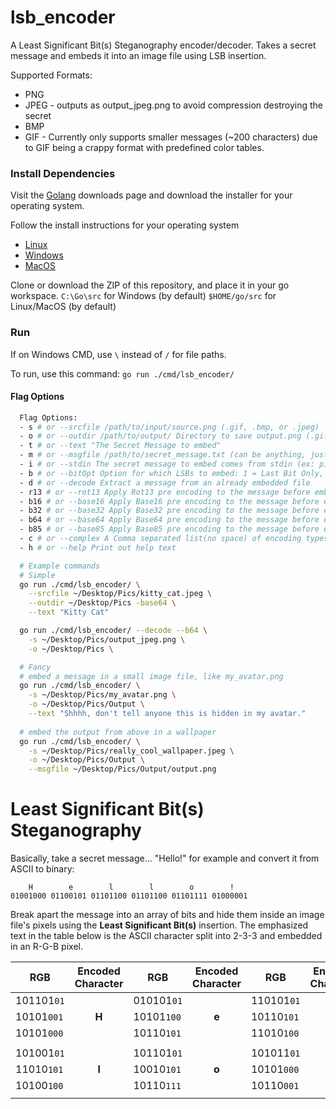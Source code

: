 # lsb_encoder
A Least Significant Bit(s) Steganography encoder/decoder. Takes a secret message and embeds it into an image file using LSB insertion.

Supported Formats:
* PNG
* JPEG - outputs as output_jpeg.png to avoid compression destroying the secret
* BMP
* GIF - Currently only supports smaller messages (~200 characters) due to GIF being a crappy format with predefined color tables.

### Install Dependencies
Visit the [Golang](https://golang.org/dl/) downloads page and download the installer for your operating 
system.

Follow the install instructions for your operating system
* [Linux](https://golang.org/doc/install#tarball)
* [Windows](https://golang.org/doc/install#windows)
* [MacOS](https://golang.org/doc/install#macos)

Clone or download the ZIP of this repository, and place it in your go workspace.
`C:\Go\src` for Windows (by default)
`$HOME/go/src` for Linux/MacOS (by default)

### Run
If on Windows CMD, use `\` instead of `/` for file paths.

To run, use this command:
`go run ./cmd/lsb_encoder/`
#### Flag Options
```sh
  Flag Options:
  - s # or --srcfile /path/to/input/source.png (.gif, .bmp, or .jpeg)
  - o # or --outdir /path/to/output/ Directory to save output.png (.gif, .bmp, or .jpeg)
  - t # or --text "The Secret Message to embed"
  - m # or --msgfile /path/to/secret_message.txt (can be anything, just has to fit in srcfile)
  - i # or --stdin The secret message to embed comes from stdin (ex: pipe command)
  - b # or --bitOpt Option for which LSBs to embed: 1 = Last Bit Only, 2 = 2-3-3/R-G-B method (default)
  - d # or --decode Extract a message from an already embedded file
  - r13 # or --rot13 Apply Rot13 pre encoding to the message before embedding
  - b16 # or --base16 Apply Base16 pre encoding to the message before embedding
  - b32 # or --base32 Apply Base32 pre encoding to the message before embedding
  - b64 # or --base64 Apply Base64 pre encoding to the message before embedding
  - b85 # or --base85 Apply Base85 pre encoding to the message before embedding
  - c # or --complex A Comma separated list(no space) of encoding types, applied in the order they appear (limit 5)
  - h # or --help Print out help text

  # Example commands
  # Simple
  go run ./cmd/lsb_encoder/ \
    --srcfile ~/Desktop/Pics/kitty_cat.jpeg \
    --outdir ~/Desktop/Pics -base64 \
    --text "Kitty Cat"

  go run ./cmd/lsb_encoder/ --decode --b64 \
    -s ~/Desktop/Pics/output_jpeg.png \
    -o ~/Desktop/Pics \

  # Fancy
  # embed a message in a small image file, like my_avatar.png
  go run ./cmd/lsb_encoder/ \
    -s ~/Desktop/Pics/my_avatar.png \
    -o ~/Desktop/Pics/Output \
    --text "Shhhh, don't tell anyone this is hidden in my avatar."
  
  # embed the output from above in a wallpaper
  go run ./cmd/lsb_encoder/ \
    -s ~/Desktop/Pics/really_cool_wallpaper.jpeg \
    -o ~/Desktop/Pics/Output \
    --msgfile ~/Desktop/Pics/Output/output.png
```

# Least Significant Bit(s) Steganography
Basically, take a secret message... "Hello!" for example and convert it from ASCII to binary:
```
    H        e        l        l        o        !
01001000 01100101 01101100 01101100 01101111 01000001
```
Break apart the message into an array of bits and hide them inside an image file's pixels using the **Least Significant Bit(s)** insertion. The emphasized text in the table below is the ASCII character split into 2-3-3 and embedded in an R-G-B pixel.

| RGB      | Encoded Character | RGB      | Encoded Character | RGB      | Encoded Character |
|----------|:-----------------:|----------|:-----------------:|----------|:-----------------:|
|101101`01`|                   |010101`01`|                   |110101`01`|                   |
|10101`001`|       **H**       |10101`100`|       **e**       |10110`101`|       **l**       |
|10101`000`|                   |10110`101`|                   |11010`100`|                   |
|||||||
|101001`01`|                   |101101`01`|                   |101011`01`|                   |
|11010`101`|       **l**       |10010`101`|       **o**       |10101`000`|       **!**       |
|10100`100`|                   |10110`111`|                   |10110`001`|                   |
|||||||

